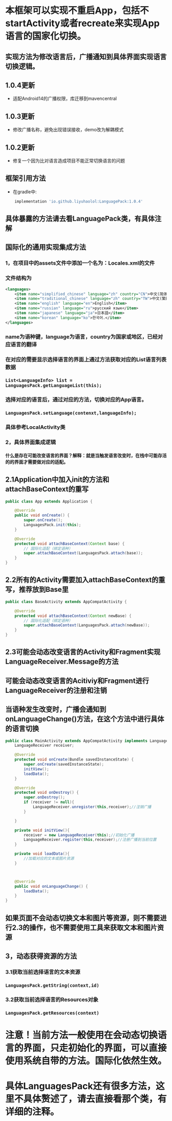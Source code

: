 # 本框架可以实现不重启App，包括不startActivity或者recreate来实现App语言的国家化切换。

## 实现方法为修改语言后，广播通知到具体界面实现语言切换逻辑。

## 1.0.4更新

- 适配Android14的广播权限，库迁移到mavencentral

## 1.0.3更新

- 修改广播名称，避免出现错误接收，demo改为解耦模式

## 1.0.2更新

- 修复一个因为比对语言造成项目不能正常切换语言的问题

## 框架引用方法

- 在gradle中:
```gradle
    implementation 'io.github.liyuhaolol:LanguagePack:1.0.4'
```

## 具体暴露的方法请去看LanguagePack类，有具体注解

## 国际化的通用实现集成方法

### 1，在项目中的assets文件中添加一个名为：Locales.xml的文件

### 文件结构为

```xml
<languages>
    <item name="simplified_chinese" language="zh" country="CN">中文(简体)</item>
    <item name="traditional_chinese" language="zh" country="TW">中文(繁體)</item>
    <item name="english" language="en">English</item>
    <item name="russian" language="ru">русский язык</item>
    <item name="japanese" language="ja">日本語</item>
    <item name="korean" language="ko">한국어.</item>
</languages>
```
### name为语种键，language为语言，country为国家或地区，已经对应语言的翻译

### 在对应的需要显示选择语言的界面上通过方法获取对应的List<LanguageInfo>语言列表数据

### ```List<LanguageInfo> list = LanguagesPack.getLanguageList(this);```

### 选择对应的语言后，通过对应的方法，切换对应的App语言。

### ```LanguagesPack.setLanguage(contenxt,languageInfo);```

### 具体参考LocalActivity类

### 2，具体界面集成逻辑

#### 什么是存在可能改变语言的界面？解释：就是当触发语言改变时，在栈中可能存活的的界面才需要做对应的适配。

## 2.1Application中加入init的方法和attachBaseContext的重写

```java
public class App extends Application {

    @Override
    public void onCreate() {
        super.onCreate();
        LanguagesPack.init(this);
    }

    @Override
    protected void attachBaseContext(Context base) {
        // 国际化适配（绑定语种）
        super.attachBaseContext(LanguagesPack.attach(base));
    }
}
```

## 2.2所有的Activity需要加入attachBaseContext的重写，推荐放到Base里
```java
public class BaseActivity extends AppCompatActivity {

    @Override
    protected void attachBaseContext(Context newBase) {
        // 国际化适配（绑定语种）
        super.attachBaseContext(LanguagesPack.attach(newBase));
    }
}
```

## 2.3可能会动态改变语言的Activity和Fragment实现LanguageReceiver.Message的方法
## 可能会动态改变语言的Acitiviy和Fragment进行LanguageReceiver的注册和注销
## 当语种发生改变时，广播会通知到onLanguageChange()方法，在这个方法中进行具体的语言切换

```java
public class MainActivity extends AppCompatActivity implements LanguageReceiver.Message {
    LanguageReceiver receiver;

    @Override
    protected void onCreate(Bundle savedInstanceState) {
        super.onCreate(savedInstanceState);
        initView();
        loadData();
    }

    @Override
    protected void onDestroy() {
        super.onDestroy();
        if (receiver != null){
            LanguageReceiver.unregister(this,receiver);//注销广播
        }

    }

    private void initView(){
        receiver = new LanguageReceiver(this);//初始化广播
        LanguageReceiver.register(this,receiver);//注册广播到当前位置
    }

    private void loadData(){
        //加载对应的文本或图片资源
    }



    @Override
    public void onLanguageChange() {
        loadData();
    }
}
```
## 如果页面不会动态切换文本和图片等资源，则不需要进行2.3的操作，也不需要使用工具来获取文本和图片资源

## 3，动态获得资源的方法

### 3.1获取当前选择语言的文本资源

### ```LanguagesPack.getString(context,id)```

### 3.2获取当前选择语言的Resources对象

### ```LanguagesPack.getResources(context)```

# 注意！当前方法一般使用在会动态切换语言的界面，只走初始化的界面，可以直接使用系统自带的方法。国际化依然生效。

# 具体LanguagesPack还有很多方法，这里不具体赘述了，请去直接看那个类，有详细的注释。
